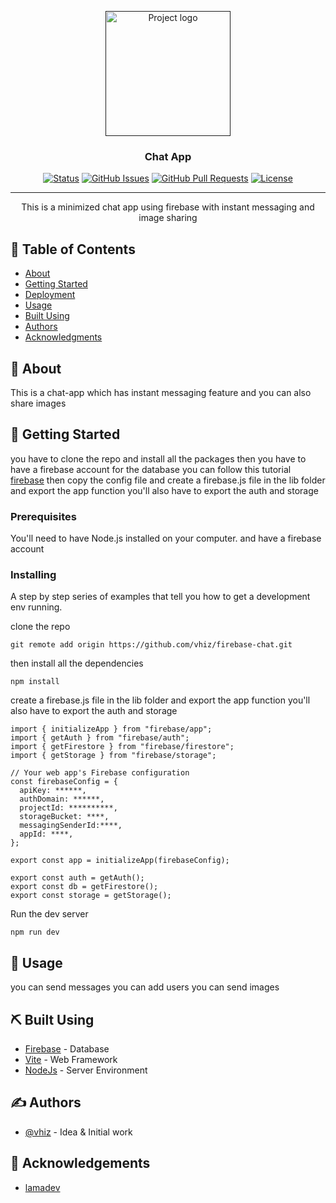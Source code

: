 <p align="center">
  <a href="" rel="noopener">
 <img width=200px height=200px src="https://www.shutterstock.com/image-vector/talk-bubble-speech-icon-blank-600nw-1415472902.jpg" borderRadius=50% alt="Project logo"></a>
</p>

<h3 align="center">Chat App</h3>

<div align="center">

[![Status](https://img.shields.io/badge/status-active-success.svg)]()
[![GitHub Issues](https://img.shields.io/github/issues/kylelobo/The-Documentation-Compendium.svg)](https://github.com/kylelobo/The-Documentation-Compendium/issues)
[![GitHub Pull Requests](https://img.shields.io/github/issues-pr/kylelobo/The-Documentation-Compendium.svg)](https://github.com/kylelobo/The-Documentation-Compendium/pulls)
[![License](https://img.shields.io/badge/license-MIT-blue.svg)](/LICENSE)

</div>

---

<p align="center">This is a minimized chat app using firebase with instant messaging and image sharing
    <br> 
</p>

## 📝 Table of Contents

- [About](#about)
- [Getting Started](#getting_started)
- [Deployment](#deployment)
- [Usage](#usage)
- [Built Using](#built_using)
- [Authors](#authors)
- [Acknowledgments](#acknowledgement)

## 🧐 About <a name = "about"></a>

This is a chat-app which has instant messaging feature and you can also share images

## 🏁 Getting Started <a name = "getting_started"></a>

you have to clone the repo and install all the packages then you have to have a firebase account for the database you can follow this tutorial [firebase](https://firebase.google.com/learn/pathways/firebase-web)
then copy the config file and create a firebase.js file in the lib folder and export the app function you'll also have to export the auth and storage 


### Prerequisites

You'll need to have Node.js installed on your computer.
and have a firebase account


### Installing

A step by step series of examples that tell you how to get a development env running.

clone the repo

```
git remote add origin https://github.com/vhiz/firebase-chat.git
```

then install all the dependencies

```
npm install
```
create a firebase.js file in the lib folder and export the app function you'll also have to export the auth and storage 

```
import { initializeApp } from "firebase/app";
import { getAuth } from "firebase/auth";
import { getFirestore } from "firebase/firestore";
import { getStorage } from "firebase/storage";

// Your web app's Firebase configuration
const firebaseConfig = {
  apiKey: ******,
  authDomain: ******,
  projectId: **********,
  storageBucket: ****,
  messagingSenderId:****,
  appId: ****,
};

export const app = initializeApp(firebaseConfig);

export const auth = getAuth();
export const db = getFirestore();
export const storage = getStorage();
```

Run the dev server

```
npm run dev
```

## 🎈 Usage <a name="usage"></a>

you can send messages 
you can add users 
you can send images



## ⛏️ Built Using <a name = "built_using"></a>

- [Firebase](https://firebase.google.com/) - Database
- [Vite](https://vitejs.dev/) - Web Framework
- [NodeJs](https://nodejs.org/en/) - Server Environment

## ✍️ Authors <a name = "authors"></a>

- [@vhiz](https://github.com/vhiz/) - Idea & Initial work


## 🎉 Acknowledgements <a name = "acknowledgement"></a>

- [lamadev](https://github.com/safak)

